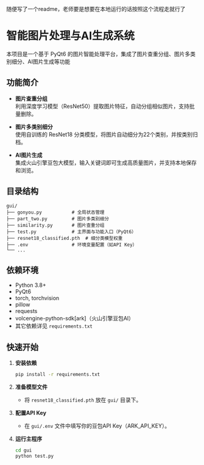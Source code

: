 随便写了一个readme，老师要是想要在本地运行的话按照这个流程走就行了

# 智能图片处理与AI生成系统

本项目是一个基于 PyQt6 的图片智能处理平台，集成了图片查重分组、图片多类别细分、AI图片生成等功能

## 功能简介

- **图片查重分组**  
  利用深度学习模型（ResNet50）提取图片特征，自动分组相似图片，支持批量删除。

- **图片多类别细分**  
  使用自训练的 ResNet18 分类模型，将图片自动细分为22个类别，并按类别归档。

- **AI图片生成**  
  集成火山引擎豆包大模型，输入关键词即可生成高质量图片，并支持本地保存和浏览。

## 目录结构

```
gui/
├── gonyou.py           # 全局状态管理
├── part_two.py         # 图片多类别细分
├── similarity.py       # 图片查重分组
├── test.py             # 主界面与功能入口（PyQt6）
├── resnet18_classified.pth  # 细分类模型权重
├── .env                # 环境变量配置（如API Key）
└── ...
```

## 依赖环境

- Python 3.8+
- PyQt6
- torch, torchvision
- pillow
- requests
- volcengine-python-sdk[ark]（火山引擎豆包AI）
- 其它依赖详见 `requirements.txt`

## 快速开始

1. **安装依赖**
   ```bash
   pip install -r requirements.txt
   ```

2. **准备模型文件**
   - 将 `resnet18_classified.pth` 放在 `gui/` 目录下。

3. **配置API Key**
   - 在 `gui/.env` 文件中填写你的豆包API Key（ARK_API_KEY）。

4. **运行主程序**
   ```bash
   cd gui
   python test.py
   ```
